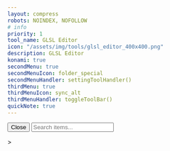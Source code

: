 ```yaml
---
layout: compress
robots: NOINDEX, NOFOLLOW
# info
priority: 1
tool_name: GLSL Editor
icon: "/assets/img/tools/glsl_editor_400x400.png"
description: GLSL Editor
konami: true
secondMenu: true
secondMenuIcon: folder_special
secondMenuHandler: settingToolHandler()
thirdMenu: true
thirdMenuIcon: sync_alt
thirdMenuHandler: toggleToolBar()
quickNote: true
---
```

<!-- Custom CSS, JS -->
<link rel="stylesheet" href="/assets/css/delay.css"><!-- hover, icon -->
<link type="text/css" rel="stylesheet" href="/tools/glsl_editor/myGlslEditor.css" /> 
<script type="text/javascript" src="/tools/glsl_editor/myGlslEditor.js"></script>
<script type="text/javascript" src="/tools/glsl_editor/listShaderBookmarks.js"></script>
<script type="text/javascript" src="/tools/glsl_editor/listReferExtLinks.js"></script>

<!-- Drawer Menu -->
<div class="drawer-menu" id="myDrawer">
  <button class="close-button" onclick="closeDrawerMenu()">Close</button>
  <input type="text" class="search-input" placeholder="Search items..." oninput="filterItems()">
  <ul id="itemList">
    <!-- Items will be dynamically added here -->
  </ul>
</div>

<!-- glsl Editor -->
<div id="glsl_editor"></div>>
<link type="text/css" rel="stylesheet" href="/tools/glsl_editor/glslEditor.css">
<script type="text/javascript" src="/tools/glsl_editor/glslEditor.js"></script>
<script type="text/javascript">
  window.glslEditor = new GlslEditor('#glsl_editor', {
    canvas_size: 500,
    canvas_draggable: true,
    canvas_resizable: true,
    theme: 'monokai',
    watchHash: true,
    fileDrops: true,
    menu: true,
    multipleBuffers: true
  });
  document.body.style.backgroundColor = window.getComputedStyle(glslEditor.editor.getWrapperElement(),null).getPropertyValue('background-color');
</script>

<!-- Add my own menu to glsl Editor -->
<script type="text/javascript">
  addMenuItem(window.glslEditor.menu.el, 'ge_menu', '<i class="material-icons">settings_backup_restore</i> Default', (event) => {
    location.reload();
    localStorage.removeItem("glslEditor-last-content");
    localStorage.removeItem("pdfjs.history");
  });
  addMenuItem(window.glslEditor.menu.el, 'ge_menu', '<i class="material-icons">manage_search</i> Bookmarks', (event) => {
    toggleDrawerMenu();
  });
  addMenuItem(window.glslEditor.menu.el, 'ge_menu', `<i class="material-icons">link</i> Links`, (event) => {
    toggleMenu();
  },`
    <div class="ext-menu" id="myMenu">
      <button class="ext-menu-close-button" onclick="closeMenu()">Close</button>
      <input type="text" class="ext-menu-search-input" placeholder="Search links..." oninput="filterExtMenuItems()">
      <ul id="ext-menu-itemList">
      </ul>
    </div>`);
</script>